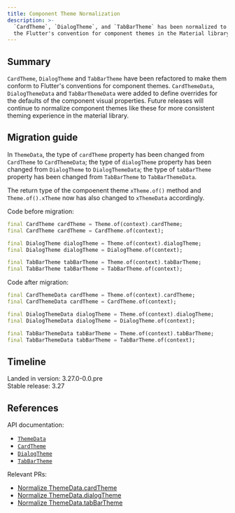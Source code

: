 ```yaml
---
title: Component Theme Normalization
description: >-
  `CardTheme`, `DialogTheme`, and `TabBarTheme` has been normalized to follow
  the Flutter's convention for component themes in the Material library.
---
```


## Summary

`CardTheme`, `DialogTheme` and `TabBarTheme` have been refactored to make them
conform to Flutter's conventions for component themes. `CardThemeData`, 
`DialogThemeData` and `TabBarThemeData` were added to define overrides for the
defaults of the component visual properties. Future releases will continue to
normalize component themes like these for more consistent theming experience in
the material library.

## Migration guide

In `ThemeData`, the type of `cardTheme` property has been changed from
`CardTheme` to `CardThemeData`; the type of `dialogTheme` property has been
changed from `DialogTheme` to `DialogThemeData`; the type of `tabBarTheme`
property has been changed from `TabBarTheme` to `TabBarThemeData`.

The return type of the compoenent theme `xTheme.of()` method and
`Theme.of().xTheme` now has also changed to `xThemeData` accordingly.

Code before migration:

```dart
final CardTheme cardTheme = Theme.of(context).cardTheme;
final CardTheme cardTheme = CardTheme.of(context);

final DialogTheme dialogTheme = Theme.of(context).dialogTheme;
final DialogTheme dialogTheme = DialogTheme.of(context);

final TabBarTheme tabBarTheme = Theme.of(context).tabBarTheme;
final TabBarTheme tabBarTheme = TabBarTheme.of(context);
```

Code after migration:

```dart
final CardThemeData cardTheme = Theme.of(context).cardTheme;
final CardThemeData cardTheme = CardTheme.of(context);

final DialogThemeData dialogTheme = Theme.of(context).dialogTheme;
final DialogThemeData dialogTheme = DialogTheme.of(context);

final TabBarThemeData tabBarTheme = Theme.of(context).tabBarTheme;
final TabBarThemeData tabBarTheme = TabBarTheme.of(context);
```

## Timeline

Landed in version: 3.27.0-0.0.pre<br>
Stable release: 3.27

## References

API documentation:

* [`ThemeData`][]
* [`CardTheme`][]
* [`DialogTheme`][]
* [`TabBarTheme`][]

Relevant PRs:

* [Normalize ThemeData.cardTheme][]
* [Normalize ThemeData.dialogTheme][]
* [Normalize ThemeData.tabBarTheme][]

[`ThemeData`]: {{site.api}}/flutter/material/ThemeData-class.html
[`CardTheme`]: {{site.api}}/flutter/material/CardTheme-class.html
[`DialogTheme`]: {{site.api}}/flutter/material/DialogTheme-class.html
[`TabBarTheme`]: {{site.api}}/flutter/material/TabBarTheme-class.html
[Normalize ThemeData.cardTheme]: {{site.repo.flutter}}/pull/153254
[Normalize ThemeData.dialogTheme]: {{site.repo.flutter}}/pull/155129
[Normalize ThemeData.tabBarTheme]: {{site.repo.flutter}}/pull/156253
